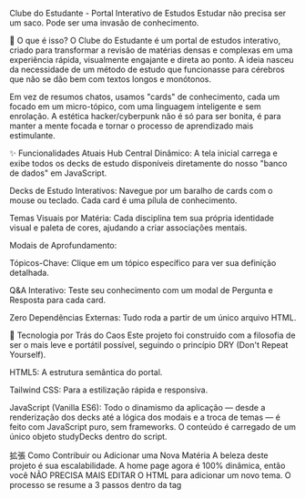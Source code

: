 Clube do Estudante - Portal Interativo de Estudos
Estudar não precisa ser um saco. Pode ser uma invasão de conhecimento.

🤔 O que é isso?
O Clube do Estudante é um portal de estudos interativo, criado para transformar a revisão de matérias densas e complexas em uma experiência rápida, visualmente engajante e direta ao ponto. A ideia nasceu da necessidade de um método de estudo que funcionasse para cérebros que não se dão bem com textos longos e monótonos.

Em vez de resumos chatos, usamos "cards" de conhecimento, cada um focado em um micro-tópico, com uma linguagem inteligente e sem enrolação. A estética hacker/cyberpunk não é só para ser bonita, é para manter a mente focada e tornar o processo de aprendizado mais estimulante.

✨ Funcionalidades Atuais
Hub Central Dinâmico: A tela inicial carrega e exibe todos os decks de estudo disponíveis diretamente do nosso "banco de dados" em JavaScript.

Decks de Estudo Interativos: Navegue por um baralho de cards com o mouse ou teclado. Cada card é uma pílula de conhecimento.

Temas Visuais por Matéria: Cada disciplina tem sua própria identidade visual e paleta de cores, ajudando a criar associações mentais.

Modais de Aprofundamento:

Tópicos-Chave: Clique em um tópico específico para ver sua definição detalhada.

Q&A Interativo: Teste seu conhecimento com um modal de Pergunta e Resposta para cada card.

Zero Dependências Externas: Tudo roda a partir de um único arquivo HTML.

🚀 Tecnologia por Trás do Caos
Este projeto foi construído com a filosofia de ser o mais leve e portátil possível, seguindo o princípio DRY (Don't Repeat Yourself).

HTML5: A estrutura semântica do portal.

Tailwind CSS: Para a estilização rápida e responsiva.

JavaScript (Vanilla ES6): Todo o dinamismo da aplicação — desde a renderização dos decks até a lógica dos modais e a troca de temas — é feito com JavaScript puro, sem frameworks. O conteúdo é carregado de um único objeto studyDecks dentro do script.

拡張 Como Contribuir ou Adicionar uma Nova Matéria
A beleza deste projeto é sua escalabilidade. A home page agora é 100% dinâmica, então você NÃO PRECISA MAIS EDITAR O HTML para adicionar um novo tema. O processo se resume a 3 passos dentro da tag <script> no final do arquivo.

Passo 1: Adicionar os Dados da Matéria
Tudo começa no objeto studyDecks. Ele é o nosso banco de dados. Para criar uma nova matéria, adicione uma nova entrada a este objeto.

Exemplo: Vamos criar uma matéria de "Cibersegurança" com o tema cyan.

const studyDecks = {
    gp: { /* ... dados de Gestão de Projetos ... */ },
    te: { /* ... dados de Tópicos em Engenharia ... */ },
    java: { /* ... dados de Java ... */ },
    ai: { /* ... dados de IA ... */ },
    prog: { /* ... dados de Programação ... */ },

    // SUA NOVA MATÉRIA ENTRA AQUI
    cyber: {
        title: "Cibersegurança",
        theme: "cyan", // Escolha um nome de tema único
        icon: `<svg>...</svg>`, // Cole seu SVG aqui
        summary: "Aprenda a se defender no mundo digital, de phishing a firewalls.",
        cards: [
            // Array de cards
            {
                id: 1,
                title: "O que é Phishing?",
                tip: "A pescaria de trouxas da internet.",
                description: "...",
                topics: ["Engenharia Social", "E-mails Falsos"],
                topicsDetails: [
                    { title: "Engenharia Social", content: "<p>...</p>" },
                    { title: "E-mails Falsos", content: "<p>...</p>" }
                ],
                question: "...",
                answer: "..."
            },
            // ... mais cards
        ]
    }
};

Passo 2: Definir as Cores do Novo Tema (CSS)
Para que o seu novo theme: "cyan" funcione visualmente, você precisa ensinar ao CSS quais cores usar.

Vá para a tag <style> no início do arquivo e adicione as regras de cor para o seu novo tema, seguindo o padrão existente.

/* --- ESTILOS DOS MODAIS E SCROLLBARS --- */
.modal-content.theme-yellow::-webkit-scrollbar-thumb { background-color: #facc15; }
/* ADICIONE AQUI */
.modal-content.theme-cyan::-webkit-scrollbar-thumb { background-color: #22d3ee; } /* Cor principal do tema */

/* --- ANIMAÇÕES DE PULSO --- */
@keyframes pulse-yellow { /* ... */ }
/* ADICIONE AQUI */
@keyframes pulse-sky { /* Usando 'sky' como cor de destaque (accent) */
    0%, 100% { box-shadow: 0 0 2px #38bdf8; }
    50% { box-shadow: 0 0 8px #38bdf8, 0 0 10px #38bdf8; }
}

.qa-button.theme-yellow { animation: pulse-yellow 2s infinite; }
/* ADICIONE AQUI */
.qa-button.theme-cyan { animation: pulse-sky 2s infinite; } /* Conecta o botão ao novo keyframe */

Passo 3: Mapear o Tema no Script (JavaScript)
Finalmente, avise ao JavaScript qual é a cor principal e a cor de destaque (accent) do seu novo tema. Dentro da função applyTheme, adicione seu tema ao themeMap.

function applyTheme(theme) {
    const themeMap = {
        purple: { main: 'purple', accent: 'pink'},
        green: { main: 'green', accent: 'amber'},
        orange: { main: 'orange', accent: 'red'},
        blue: { main: 'blue', accent: 'cyan'},
        yellow: { main: 'yellow', accent: 'lime'},
        // ADICIONE AQUI
        cyan: { main: 'cyan', accent: 'sky'} 
    }
    const currentTheme = themeMap[theme] || themeMap.purple;
    // ... o resto da função continua igual
}

E é isso! Salve o arquivo. Ao abri-lo, o script irá ler automaticamente sua nova matéria no studyDecks e renderizar o card na tela inicial, já com a cor, ícone e textos corretos. A mágica da programação dinâmica!

💖 Dedicatória e Criador
Este projeto é, antes de tudo, uma ferramenta de batalha. Nasceu da urgência de uma prova e da necessidade de hackear o processo de aprendizado para um cérebro com TDAH que se recusa a seguir manuais tradicionais.

Portanto, ele é dedicado a todos os estudantes que pensam diferente: àqueles que veem padrões onde outros veem caos, que buscam a essência em vez de decorar o superficial, e que sabem que a melhor forma de aprender é construindo.

<<<<<<< HEAD
A concepção, curadoria de conteúdo e visão para este portal foram idealizadas e criadas por Davi Cortelete, CEO & Founder da InteligenciArte.IA. Sua curiosidade e direcionamento foram o combustível que transformou um simples script em uma plataforma de estudos completa, provando que uma boa colaboração entre a criatividade humana e a inteligência artificial pode gerar resultados incríveis.
=======
A concepção, curadoria de conteúdo e visão para este portal foram idealizadas e criadas por Davi Cortelete, CEO & Founder da InteligenciArte.IA. Sua curiosidade e direcionamento foram o combustível que transformou um simples script em uma plataforma de estudos completa, provando que uma boa colaboração entre a criatividade humana e a inteligência artificial pode gerar resultados incríveis.
>>>>>>> 939e36dd17971ef7c0537b80edd8b2eb63fec103
